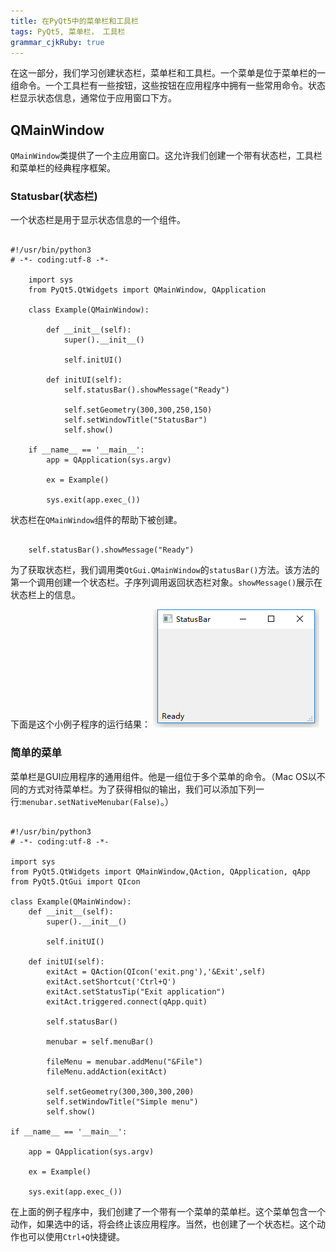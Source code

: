 ```yaml
---
title: 在PyQt5中的菜单栏和工具栏
tags: PyQt5, 菜单栏， 工具栏
grammar_cjkRuby: true
---
```


在这一部分，我们学习创建状态栏，菜单栏和工具栏。一个菜单是位于菜单栏的一组命令。一个工具栏有一些按钮，这些按钮在应用程序中拥有一些常用命令。状态栏显示状态信息，通常位于应用窗口下方。

## QMainWindow

`QMainWindow`类提供了一个主应用窗口。这允许我们创建一个带有状态栏，工具栏和菜单栏的经典程序框架。

### Statusbar(状态栏)

一个状态栏是用于显示状态信息的一个组件。

```

#!/usr/bin/python3
# -*- coding:utf-8 -*- 

	import sys
	from PyQt5.QtWidgets import QMainWindow, QApplication

	class Example(QMainWindow):

		def __init__(self):
			super().__init__()

			self.initUI()

		def initUI(self):
			self.statusBar().showMessage("Ready")

			self.setGeometry(300,300,250,150)
			self.setWindowTitle("StatusBar")
			self.show()

	if __name__ == '__main__':
		app = QApplication(sys.argv)

		ex = Example()

		sys.exit(app.exec_())

```

状态栏在`QMainWindow`组件的帮助下被创建。

```

	self.statusBar().showMessage("Ready")

```

为了获取状态栏，我们调用类`QtGui.QMainWindow`的`statusBar()`方法。该方法的第一个调用创建一个状态栏。子序列调用返回状态栏对象。`showMessage()`展示在状态栏上的信息。

下面是这个小例子程序的运行结果：
![enter description here][1]


### 简单的菜单

菜单栏是GUI应用程序的通用组件。他是一组位于多个菜单的命令。（Mac OS以不同的方式对待菜单栏。为了获得相似的输出，我们可以添加下列一行:`menubar.setNativeMenubar(False)`。）

```

#!/usr/bin/python3
# -*- coding:utf-8 -*-

import sys
from PyQt5.QtWidgets import QMainWindow,QAction, QApplication, qApp
from PyQt5.QtGui import QIcon

class Example(QMainWindow):
    def __init__(self):
        super().__init__()
        
        self.initUI()
        
    def initUI(self):
        exitAct = QAction(QIcon('exit.png'),'&Exit',self)
        exitAct.setShortcut('Ctrl+Q')
        exitAct.setStatusTip("Exit application")
        exitAct.triggered.connect(qApp.quit)
        
        self.statusBar()
        
        menubar = self.menuBar()
        
        fileMenu = menubar.addMenu("&File")
        fileMenu.addAction(exitAct)
        
        self.setGeometry(300,300,300,200)
        self.setWindowTitle("Simple menu")
        self.show()
        
if __name__ == '__main__':
    
    app = QApplication(sys.argv)
    
    ex = Example()
    
    sys.exit(app.exec_())

```

在上面的例子程序中，我们创建了一个带有一个菜单的菜单栏。这个菜单包含一个动作，如果选中的话，将会终止该应用程序。当然，也创建了一个状态栏。这个动作也可以使用`Ctrl+Q`快捷键。


  [1]: https://github.com/hongbochen/mks/blob/master/images/%E5%BE%AE%E4%BF%A1%E5%9B%BE%E7%89%87_20171224005701.png?raw=true